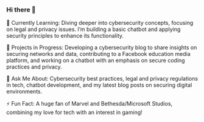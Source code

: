 ### Hi there 👋

<!--
**marjeanm/marjeanm** is a ✨ _special_ ✨ repository because its `README.md` (this file) appears on your GitHub profile.

Here are some ideas to get you started:
-->
🌱 Currently Learning: Diving deeper into cybersecurity concepts, focusing on legal and privacy issues. I’m building a basic chatbot and applying security principles to enhance its functionality.

🚀 Projects in Progress: Developing a cybersecurity blog to share insights on securing networks and data, contributing to a Facebook education media platform, and working on a chatbot with an emphasis on secure coding practices and privacy.

💬 Ask Me About: Cybersecurity best practices, legal and privacy regulations in tech, chatbot development, and my latest blog posts on securing digital environments.

⚡ Fun Fact: A huge fan of Marvel and Bethesda/Microsoft Studios, combining my love for tech with an interest in gaming!
